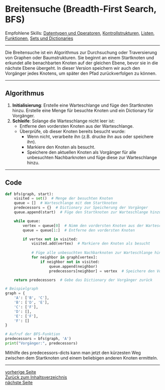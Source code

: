 # Breitensuche (Breadth-First Search, BFS)

Empfohlene Skills: [Datentypen und Operatoren](01_datentypen_operationen.md), [Kontrollstrukturen](02_kontrollstrukturen.md),
[Listen](04_listen.md), [Funktionen](09_funktionen.md), [Sets und Dictionaries](13_tupel_dictionaries_sets.md)

---

Die Breitensuche ist ein Algorithmus zur Durchsuchung oder Traversierung von Graphen oder Baumstrukturen. 
Sie beginnt an einem Startknoten und erkundet alle benachbarten Knoten auf der gleichen Ebene, bevor sie in 
die nächste Ebene übergeht. In dieser Version speichern wir auch den Vorgänger jedes Knotens, um später den Pfad 
zurückverfolgen zu können.

---

## Algorithmus

1. **Initialisierung**: Erstelle eine Warteschlange und füge den Startknoten hinzu. Erstelle eine Menge für 
besuchte Knoten und ein Dictionary für Vorgänger.
2. **Schleife**: Solange die Warteschlange nicht leer ist:
   - Entferne den vordersten Knoten aus der Warteschlange.
   - Überprüfe, ob dieser Knoten bereits besucht wurde:
     - Wenn nicht, verarbeite ihn (z.B. drucke ihn aus oder speichere ihn).
     - Markiere den Knoten als besucht.
     - Speichere den aktuellen Knoten als Vorgänger für alle unbesuchten Nachbarknoten und füge diese zur Warteschlange hinzu.

---

## Code

```python
def bfs(graph, start):
    visited = set()  # Menge der besuchten Knoten
    queue = []  # Warteschlange mit dem Startknoten
    predecessors = {}  # Dictionary zur Speicherung der Vorgänger
    queue.append(start)  # Füge den Startknoten zur Warteschlange hinzu

    while queue:
        vertex = queue[0]  # Nimm den vordersten Knoten aus der Warteschlange
        queue = queue[1:]  # Entferne den vordersten Knoten

        if vertex not in visited:
            visited.add(vertex)  # Markiere den Knoten als besucht
            
            # Füge alle unbesuchten Nachbarknoten zur Warteschlange hinzu
            for neighbor in graph[vertex]:
                if neighbor not in visited:
                    queue.append(neighbor)
                    predecessors[neighbor] = vertex  # Speichere den Vorgänger

    return predecessors  # Gebe das Dictionary der Vorgänger zurück

# Beispielgraph
graph = {
    'A': ['B', 'C'],
    'B': ['D', 'E'],
    'C': ['F'],
    'D': [],
    'E': ['F'],
    'F': []
}

# Aufruf der BFS-Funktion
predecessors = bfs(graph, 'A')
print("Vorgänger:", predecessors)
```

Mithilfe des predecessors-dicts kann man jetzt den kürzesten Weg zwischen dem Startknoten und einem beliebigen anderen
Knoten ermitteln.

---

[vorherige Seite](14_dynamische_programmierung.md)  
[Zurück zum Inhaltsverzeichnis](00_inhaltsverzeichnis.md)  
[nächste Seite](16_oop.md)